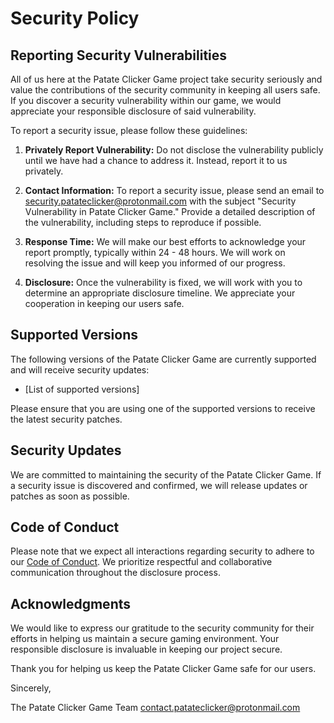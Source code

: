 # Security Policy

## Reporting Security Vulnerabilities

All of us here at the Patate Clicker Game project take security seriously and value the contributions of the security community in keeping all users safe. If you discover a security vulnerability within our game, we would appreciate your responsible disclosure of said vulnerability.

To report a security issue, please follow these guidelines:

1. **Privately Report Vulnerability:** Do not disclose the vulnerability publicly until we have had a chance to address it. Instead, report it to us privately.

2. **Contact Information:** To report a security issue, please send an email to [security.patateclicker@protonmail.com](mailto:security.patateclicker@protonmail.com) with the subject "Security Vulnerability in Patate Clicker Game." Provide a detailed description of the vulnerability, including steps to reproduce if possible.

3. **Response Time:** We will make our best efforts to acknowledge your report promptly, typically within 24 - 48 hours. We will work on resolving the issue and will keep you informed of our progress.

4. **Disclosure:** Once the vulnerability is fixed, we will work with you to determine an appropriate disclosure timeline. We appreciate your cooperation in keeping our users safe.

## Supported Versions

The following versions of the Patate Clicker Game are currently supported and will receive security updates:

- [List of supported versions]

Please ensure that you are using one of the supported versions to receive the latest security patches.

## Security Updates

We are committed to maintaining the security of the Patate Clicker Game. If a security issue is discovered and confirmed, we will release updates or patches as soon as possible.

## Code of Conduct

Please note that we expect all interactions regarding security to adhere to our [Code of Conduct](CODE_OF_CONDUCT.md). We prioritize respectful and collaborative communication throughout the disclosure process.

## Acknowledgments

We would like to express our gratitude to the security community for their efforts in helping us maintain a secure gaming environment. Your responsible disclosure is invaluable in keeping our project secure.

Thank you for helping us keep the Patate Clicker Game safe for our users.

Sincerely,

The Patate Clicker Game Team
contact.patateclicker@protonmail.com
